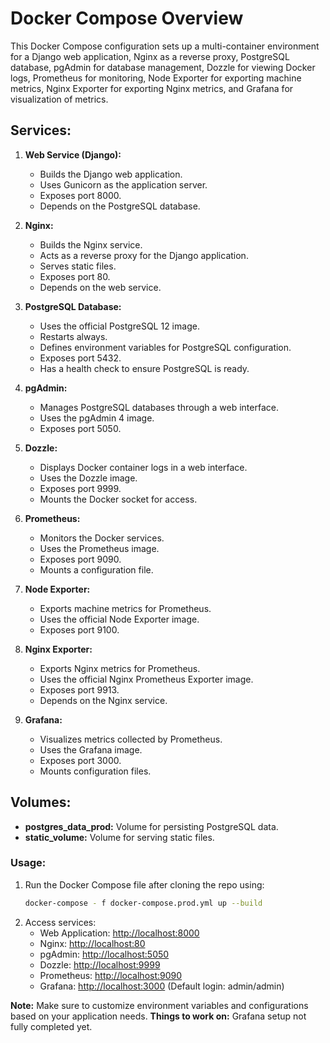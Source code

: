 # Docker Compose Overview

This Docker Compose configuration sets up a multi-container environment for a Django web application, Nginx as a reverse proxy, PostgreSQL database, pgAdmin for database management, Dozzle for viewing Docker logs, Prometheus for monitoring, Node Exporter for exporting machine metrics, Nginx Exporter for exporting Nginx metrics, and Grafana for visualization of metrics.

## Services:

1. **Web Service (Django):**

   - Builds the Django web application.
   - Uses Gunicorn as the application server.
   - Exposes port 8000.
   - Depends on the PostgreSQL database.

2. **Nginx:**

   - Builds the Nginx service.
   - Acts as a reverse proxy for the Django application.
   - Serves static files.
   - Exposes port 80.
   - Depends on the web service.

3. **PostgreSQL Database:**

   - Uses the official PostgreSQL 12 image.
   - Restarts always.
   - Defines environment variables for PostgreSQL configuration.
   - Exposes port 5432.
   - Has a health check to ensure PostgreSQL is ready.

4. **pgAdmin:**

   - Manages PostgreSQL databases through a web interface.
   - Uses the pgAdmin 4 image.
   - Exposes port 5050.

5. **Dozzle:**

   - Displays Docker container logs in a web interface.
   - Uses the Dozzle image.
   - Exposes port 9999.
   - Mounts the Docker socket for access.

6. **Prometheus:**

   - Monitors the Docker services.
   - Uses the Prometheus image.
   - Exposes port 9090.
   - Mounts a configuration file.

7. **Node Exporter:**

   - Exports machine metrics for Prometheus.
   - Uses the official Node Exporter image.
   - Exposes port 9100.

8. **Nginx Exporter:**

   - Exports Nginx metrics for Prometheus.
   - Uses the official Nginx Prometheus Exporter image.
   - Exposes port 9913.
   - Depends on the Nginx service.

9. **Grafana:**
   - Visualizes metrics collected by Prometheus.
   - Uses the Grafana image.
   - Exposes port 3000.
   - Mounts configuration files.

## Volumes:

- **postgres_data_prod:** Volume for persisting PostgreSQL data.
- **static_volume:** Volume for serving static files.

### Usage:

1. Run the Docker Compose file after cloning the repo using:
   ```bash
   docker-compose - f docker-compose.prod.yml up --build
   ```
2. Access services:
   - Web Application: [http://localhost:8000](http://localhost:8000)
   - Nginx: [http://localhost:80](http://localhost:80)
   - pgAdmin: [http://localhost:5050](http://localhost:5050)
   - Dozzle: [http://localhost:9999](http://localhost:9999)
   - Prometheus: [http://localhost:9090](http://localhost:9090)
   - Grafana: [http://localhost:3000](http://localhost:3000) (Default login: admin/admin)

**Note:** Make sure to customize environment variables and configurations based on your application needs.
**Things to work on:** Grafana setup not fully completed yet.
